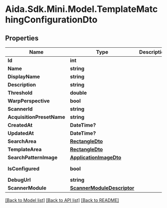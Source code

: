 # Aida.Sdk.Mini.Model.TemplateMatchingConfigurationDto

## Properties

Name | Type | Description | Notes
------------ | ------------- | ------------- | -------------
**Id** | **int** |  | [optional] 
**Name** | **string** |  | [optional] 
**DisplayName** | **string** |  | [optional] 
**Description** | **string** |  | [optional] 
**Threshold** | **double** |  | [optional] 
**WarpPerspective** | **bool** |  | [optional] 
**ScannerId** | **string** |  | [optional] 
**AcquisitionPresetName** | **string** |  | [optional] 
**CreatedAt** | **DateTime?** |  | [optional] 
**UpdatedAt** | **DateTime?** |  | [optional] 
**SearchArea** | [**RectangleDto**](RectangleDto.md) |  | [optional] 
**TemplateArea** | [**RectangleDto**](RectangleDto.md) |  | [optional] 
**SearchPatternImage** | [**ApplicationImageDto**](ApplicationImageDto.md) |  | [optional] 
**IsConfigured** | **bool** |  | [optional] [readonly] 
**DebugUrl** | **string** |  | [optional] 
**ScannerModule** | [**ScannerModuleDescriptor**](ScannerModuleDescriptor.md) |  | [optional] 

[[Back to Model list]](../README.md#documentation-for-models) [[Back to API list]](../README.md#documentation-for-api-endpoints) [[Back to README]](../README.md)

